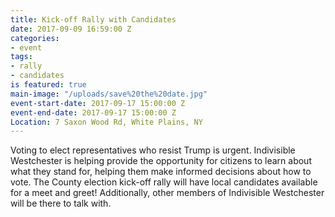 ```yaml
---
title: Kick-off Rally with Candidates
date: 2017-09-09 16:59:00 Z
categories:
- event
tags:
- rally
- candidates
is featured: true
main-image: "/uploads/save%20the%20date.jpg"
event-start-date: 2017-09-17 15:00:00 Z
event-end-date: 2017-09-17 15:00:00 Z
Location: 7 Saxon Wood Rd, White Plains, NY
---
```


Voting to elect representatives who resist Trump is urgent. Indivisible Westchester is helping provide the opportunity for citizens to learn about what they stand for, helping them make informed decisions about how to vote. The County election kick-off rally will have local candidates available for a meet and greet! Additionally, other members of Indivisible Westchester will be there to talk with.